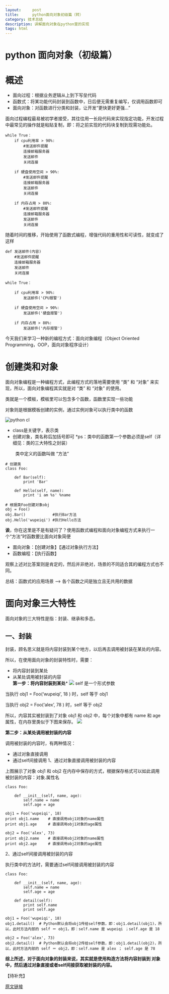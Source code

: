 ```yaml
---
layout:     post
title:      python面向对象初级篇（转）
category: 技术总结
description: 讲解面向对象在python里的实现
tags: html
---
```


# python 面向对象（初级篇）

# 概述

* 面向过程：根据业务逻辑从上到下写垒代码
* 函数式：将某功能代码封装到函数中，日后便无需重复编写，仅调用函数即可
* 面向对象：对函数进行分类和封装，让开发“更快更好更强…”

面向过程编程最易被初学者接受，其往往用一长段代码来实现指定功能，开发过程中最常见的操作就是粘贴复制，即：将之前实现的代码块复制到现需功能处。<br>

 	while True：
    	if cpu利用率 > 90%:
        	#发送邮件提醒
        	连接邮箱服务器
        	发送邮件
        	关闭连接
 
    	if 硬盘使用空间 > 90%:
	        #发送邮件提醒
	        连接邮箱服务器
	        发送邮件
	        关闭连接
	 
	    if 内存占用 > 80%:
	        #发送邮件提醒
	        连接邮箱服务器
	        发送邮件
	        关闭连接



随着时间的推移，开始使用了函数式编程，增强代码的重用性和可读性，就变成了这样

	def 发送邮件(内容)
	    #发送邮件提醒
	    连接邮箱服务器
	    发送邮件
	    关闭连接

	while True：

	    if cpu利用率 > 90%:
	        发送邮件('CPU报警')

	    if 硬盘使用空间 > 90%:
	        发送邮件('硬盘报警')

	    if 内存占用 > 80%:
	        发送邮件('内存报警')

今天我们来学习一种新的编程方式：面向对象编程（Object Oriented Programming，OOP，面向对象程序设计）

# 创建类和对象

面向对象编程是一种编程方式，此编程方式的落地需要使用 “类” 和 “对象” 来实现，所以，面向对象编程其实就是对 “类” 和 “对象” 的使用。

类就是一个模板，模板里可以包含多个函数，函数里实现一些功能

对象则是根据模板创建的实例，通过实例对象可以执行类中的函数

![python cl](images\2017-11-28-python_objective\1.jpg)

* class是关键字，表示类
* 创建对象，类名称后加括号即可
*ps：类中的函数第一个参数必须是self（详细见：类的三大特性之封装）

　　 类中定义的函数叫做 “方法”


	# 创建类
	class Foo:
	 
	    def Bar(self):
	        print 'Bar'
	 
	    def Hello(self, name):
	        print 'i am %s' %name
	 
	# 根据类Foo创建对象obj
	obj = Foo()
	obj.Bar()            #执行Bar方法
	obj.Hello('wupeiqi') #执行Hello方法

**诶**，你在这里是不是有疑问了？使用函数式编程和面向对象编程方式来执行一个“方法”时函数要比面向对象简便

* 面向对象：【创建对象】【通过对象执行方法】
* 函数编程：【执行函数】

观察上述对比答案则是肯定的，然后并非绝对，场景的不同适合其的编程方式也不同。

总结：函数式的应用场景 –> 各个函数之间是独立且无共用的数据

# 面向对象三大特性
面向对象的三大特性是指：封装、继承和多态。

## 一、封装
封装，顾名思义就是将内容封装到某个地方，以后再去调用被封装在某处的内容。

所以，在使用面向对象的封装特性时，需要：

* 将内容封装到某处
* 从某处调用被封装的内容 <br>
**第一步：将内容封装到某处***
![](images\2017-11-28-python_objective\2.jpg)
self 是一个形式参数

当执行 obj1 = Foo(‘wupeiqi’, 18 ) 时，self 等于 obj1

当执行 obj2 = Foo(‘alex’, 78 ) 时，self 等于 obj2

所以，内容其实被封装到了对象 obj1 和 obj2 中，每个对象中都有 name 和 age 属性，在内存里类似于下图来保存。
![](images\2017-11-28-python_objective\3.jpg)

**第二步：从某处调用被封装的内容**

调用被封装的内容时，有两种情况：

* 通过对象直接调用
* 通过self间接调用
1、通过对象直接调用被封装的内容

上图展示了对象 obj1 和 obj2 在内存中保存的方式，根据保存格式可以如此调用被封装的内容：对象.属性名

	class Foo:

	    def __init__(self, name, age):
	        self.name = name
	        self.age = age

	obj1 = Foo('wupeiqi', 18)
	print obj1.name    # 直接调用obj1对象的name属性
	print obj1.age     # 直接调用obj1对象的age属性

	obj2 = Foo('alex', 73)
	print obj2.name    # 直接调用obj2对象的name属性
	print obj2.age     # 直接调用obj2对象的age属性

2、通过self间接调用被封装的内容

执行类中的方法时，需要通过self间接调用被封装的内容

	class Foo:
	 
	    def __init__(self, name, age):
	        self.name = name
	        self.age = age
	 
	    def detail(self):
	        print self.name
	        print self.age
	 
	obj1 = Foo('wupeiqi', 18)
	obj1.detail()  # Python默认会将obj1传给self参数，即：obj1.detail(obj1)，所以，此时方法内部的 self ＝ obj1，即：self.name 是 wupeiqi ；self.age 是 18
	 
	obj2 = Foo('alex', 73)
	obj2.detail()  # Python默认会将obj2传给self参数，即：obj1.detail(obj2)，所以，此时方法内部的 self ＝ obj2，即：self.name 是 alex ； self.age 是 78

**综上所述，对于面向对象的封装来说，其实就是使用构造方法将内容封装到 对象中，然后通过对象直接或者self间接获取被封装的内容。**

【待补充】

[原文链接](http://python.jobbole.com/82023/)


